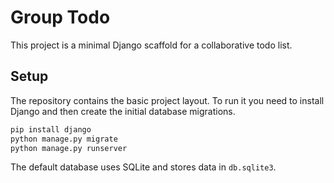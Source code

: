 # Group Todo

This project is a minimal Django scaffold for a collaborative todo list.

## Setup

The repository contains the basic project layout. To run it you need to
install Django and then create the initial database migrations.

```bash
pip install django
python manage.py migrate
python manage.py runserver
```

The default database uses SQLite and stores data in `db.sqlite3`.

